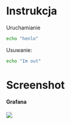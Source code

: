 # Instrukcja
Uruchamianie
```sh
echo "henlo"
```
Usuwanie:
```sh
echo "Im out"
``` 
# Screenshot
#### Grafana
![](images/g.jpg)